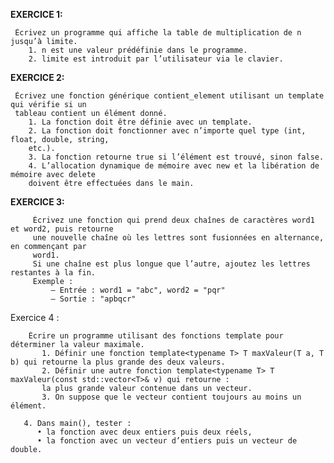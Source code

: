 **EXERCICE 1:**
      
     Écrivez un programme qui affiche la table de multiplication de n jusqu’à limite.
        1. n est une valeur prédéfinie dans le programme.
        2. limite est introduit par l’utilisateur via le clavier. 

**EXERCICE 2:**

     Écrivez une fonction générique contient_element utilisant un template qui vérifie si un
     tableau contient un élément donné.
        1. La fonction doit être définie avec un template.
        2. La fonction doit fonctionner avec n’importe quel type (int, float, double, string, 
        etc.).
        3. La fonction retourne true si l’élément est trouvé, sinon false.
        4. L’allocation dynamique de mémoire avec new et la libération de mémoire avec delete
        doivent être effectuées dans le main.

**EXERCICE 3:**

         Écrivez une fonction qui prend deux chaînes de caractères word1 et word2, puis retourne 
         une nouvelle chaîne où les lettres sont fusionnées en alternance, en commençant par 
         word1.
         Si une chaîne est plus longue que l’autre, ajoutez les lettres restantes à la fin.
         Exemple :
             — Entrée : word1 = "abc", word2 = "pqr"
             — Sortie : "apbqcr"

 Exercice 4 :


        Écrire un programme utilisant des fonctions template pour déterminer la valeur maximale.
           1. Définir une fonction template<typename T> T maxValeur(T a, T b) qui retourne la plus grande des deux valeurs.
           2. Définir une autre fonction template<typename T> T maxValeur(const std::vector<T>& v) qui retourne :
           la plus grande valeur contenue dans un vecteur.
           3. On suppose que le vecteur contient toujours au moins un élément.
 
       4. Dans main(), tester :
          • la fonction avec deux entiers puis deux réels,
          • la fonction avec un vecteur d’entiers puis un vecteur de double.